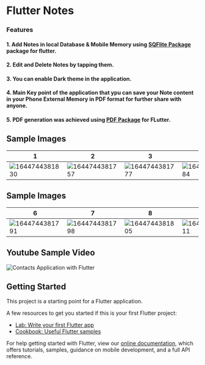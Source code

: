 # Flutter Notes

### Features
#### 1. Add Notes in local Database & Mobile Memory using [SQFlite Package](https://pub.dev/packages/sqflite) package for flutter.
#### 2. Edit and Delete Notes by tapping them.
#### 3. You can enable Dark theme in the application.
#### 4. Main Key point of the application that ypu can save your Note content in your Phone External Memory in PDF format for further share with anyone.
#### 5. PDF generation was achieved using [PDF Package](https://pub.dev/packages/pdf) for FLutter.


## Sample Images
|1|2|3|4|5|
|-|-|-|-|-|
|![1644744381830](https://user-images.githubusercontent.com/57620850/153747520-09a87bf5-1ea2-45f5-a495-1d94ac6b4ac6.jpg)|![1644744381757](https://user-images.githubusercontent.com/57620850/153747522-ef9e1f03-6f14-41eb-a6c4-d48793be5621.jpg)|![1644744381777](https://user-images.githubusercontent.com/57620850/153747523-7dc3beb8-b435-46c0-8791-72c58f1040ea.jpg)|![1644744381784](https://user-images.githubusercontent.com/57620850/153747524-8dbdb33e-fa8f-4e06-9ca2-7c22d6a6001a.jpg)|![1644744381818](https://user-images.githubusercontent.com/57620850/153747531-0a4aff83-21d0-42eb-8dcb-c8318d3ab0b3.jpg)|

## Sample Images
|6|7|8|9|10|
|-|-|-|-|-|
|![1644744381791](https://user-images.githubusercontent.com/57620850/153747526-61a0ebfb-b7cf-43ed-bb05-1fbaf1bd5eb0.jpg)|![1644744381798](https://user-images.githubusercontent.com/57620850/153747527-b7b32597-309c-49ad-9979-ac14c90f92c8.jpg)|![1644744381805](https://user-images.githubusercontent.com/57620850/153747528-941ed965-c094-46c4-9b2e-445e2789de26.jpg)|![1644744381811](https://user-images.githubusercontent.com/57620850/153747529-42632a5b-b4ed-4af6-a806-1255c6321aa5.jpg)|![1644744381824](https://user-images.githubusercontent.com/57620850/153747534-f7ddcb57-a3d6-43d7-bbf1-ec4122fc821a.jpg)|

## Youtube Sample Video
![Contacts Application with Flutter](https://youtu.be/gFqNi5NbHRU)

## Getting Started

This project is a starting point for a Flutter application.

A few resources to get you started if this is your first Flutter project:

- [Lab: Write your first Flutter app](https://flutter.dev/docs/get-started/codelab)
- [Cookbook: Useful Flutter samples](https://flutter.dev/docs/cookbook)

For help getting started with Flutter, view our
[online documentation](https://flutter.dev/docs), which offers tutorials,
samples, guidance on mobile development, and a full API reference.

